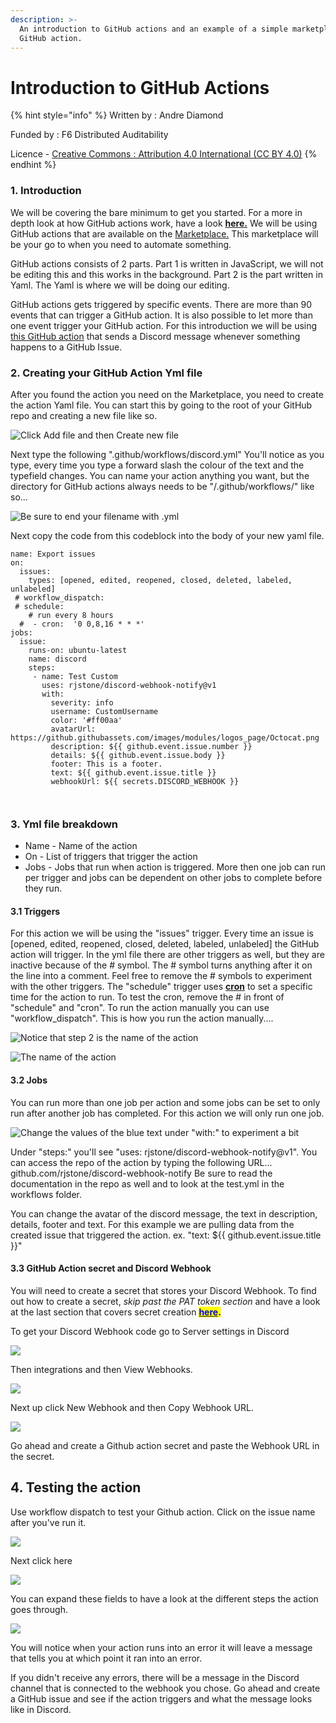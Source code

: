 ```yaml
---
description: >-
  An introduction to GitHub actions and an example of a simple marketplace
  GitHub action.
---
```


# Introduction to GitHub Actions

{% hint style="info" %}
Written by : Andre Diamond

Funded by : F6  Distributed Auditability

Licence - [Creative Commons : Attribution 4.0 International (CC BY 4.0)](https://creativecommons.org/licenses/by/4.0/)
{% endhint %}

### 1. Introduction

We will be covering the bare minimum to get you started. For a more in depth look at how GitHub actions work, have a look [**here.**](https://docs.github.com/en/actions) We will be using GitHub actions that are available on the [Marketplace.](https://github.com/marketplace?category=\&query=\&type=actions\&verification=) This marketplace will be your go to when you need to automate something.

GitHub actions consists of 2 parts. Part 1 is written in JavaScript, we will not be editing this and this works in the background. Part 2 is the part written in Yaml. The Yaml is where we will be doing our editing.

GitHub actions gets triggered by specific events. There are more than 90 events that can trigger a GitHub action. It is also possible to let more than one event trigger your GitHub action. For this introduction we will be using [this GitHub action](https://github.com/rjstone/discord-webhook-notify) that sends a Discord message whenever something happens to a GitHub Issue.

### 2. Creating your GitHub Action Yml file

After you found the action you need on the Marketplace, you need to create the action Yaml file. You can start this by going to the root of your GitHub repo and creating a new file like so.

![Click Add file and then Create new file](<../../.gitbook/assets/Gitbook (1).png>)

Next type the following ".github/workflows/discord.yml" You'll notice as you type, every time you type a forward slash the colour of the text and the typefield changes. You can name your action anything you want, but the directory for GitHub actions always needs to be "/.github/workflows/" like so...

![Be sure to end your filename with .yml](<../../.gitbook/assets/Gitbook (2).png>)

Next copy the code from this codeblock into the body of your new yaml file.

```
name: Export issues   
on:                   
  issues:
    types: [opened, edited, reopened, closed, deleted, labeled, unlabeled]
 # workflow_dispatch:   
 # schedule:
    # run every 8 hours
  #  - cron:  '0 0,8,16 * * *'
jobs:
  issue:
    runs-on: ubuntu-latest
    name: discord
    steps:
     - name: Test Custom
       uses: rjstone/discord-webhook-notify@v1
       with:
         severity: info
         username: CustomUsername
         color: '#ff00aa'
         avatarUrl: https://github.githubassets.com/images/modules/logos_page/Octocat.png
         description: ${{ github.event.issue.number }}
         details: ${{ github.event.issue.body }}
         footer: This is a footer.
         text: ${{ github.event.issue.title }}
         webhookUrl: ${{ secrets.DISCORD_WEBHOOK }}

 
```

### 3. Yml file breakdown

* Name - Name of the action
* On - List of triggers that trigger the action
* Jobs - Jobs that run when action is triggered. More then one job can run per trigger and jobs can be dependent on other jobs to complete before they run.

#### 3.1 Triggers

For this action we will be using the "issues" trigger. Every time an issue is \[opened, edited, reopened, closed, deleted, labeled, unlabeled] the GitHub action will trigger. In the yml file there are other triggers as well, but they are inactive because of the # symbol. The # symbol turns anything after it on the line into a comment. Feel free to remove the # symbols to experiment with the other triggers. The "schedule" trigger uses [**cron**](https://crontab.guru/#0\_0\_\*\_\*\_6) to set a specific time for the action to run. To test the cron, remove the # in front of "schedule" and "cron". To run the action manually you can use "workflow\_dispatch". This is how you run the action manually....

![Notice that step 2 is the name of the action](<../../.gitbook/assets/Gitbook (3).png>)

![The name of the action](<../../.gitbook/assets/Gitbook (4) (1).png>)

#### 3.2 Jobs

You can run more than one job per action and some jobs can be set to only run after another job has completed. For this action we will only run one job.

![Change the values of the blue text under "with:" to experiment a bit](<../../.gitbook/assets/Gitbook (4).png>)

Under "steps:" you'll see "uses: rjstone/discord-webhook-notify@v1". You can access the repo of the action by typing the following URL... github.com/rjstone/discord-webhook-notify Be sure to read the documentation in the repo as well and to look at the test.yml in the workflows folder.

You can change the avatar of the discord message, the text in description, details, footer and text. For this example we are pulling data from the created issue that triggered the action. ex. "text: $\{{ github.event.issue.title \}}"

#### 3.3 GitHub Action secret and Discord Webhook

You will need to create a secret that stores your Discord Webhook. To find out how to create a secret, _skip past the PAT token section_ and have a look at the last section that covers secret creation [<mark style="color:blue;">**here**</mark>](pat-token.md)<mark style="color:blue;">**.**</mark>

To get your Discord Webhook code go to Server settings in Discord

![](<../../.gitbook/assets/Gitbook (5) (1).png>)

Then integrations and then View Webhooks.

![](<../../.gitbook/assets/Gitbook (6) (1) (1).png>)

Next up click New Webhook and then Copy Webhook URL.

![](<../../.gitbook/assets/Gitbook (7) (1).png>)

Go ahead and create a Github action secret and paste the Webhook URL in the secret.

## 4. Testing the action

Use workflow dispatch to test your Github action. Click on the issue name after you've run it.

![](<../../.gitbook/assets/Gitbook (7).png>)

Next click here

![](<../../.gitbook/assets/Gitbook (6) (1).png>)

You can expand these fields to have a look at the different steps the action goes through.

![](<../../.gitbook/assets/Gitbook (5).png>)

You will notice when your action runs into an error it will leave a message that tells you at which point it ran into an error.

If you didn't receive any errors, there will be a message in the Discord channel that is connected to the webhook you chose. Go ahead and create a GitHub issue and see if the action triggers and what the message looks like in Discord.
